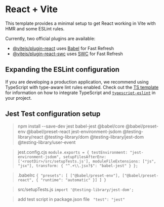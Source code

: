 # React + Vite

This template provides a minimal setup to get React working in Vite with HMR and some ESLint rules.

Currently, two official plugins are available:

- [@vitejs/plugin-react](https://github.com/vitejs/vite-plugin-react/blob/main/packages/plugin-react) uses [Babel](https://babeljs.io/) for Fast Refresh
- [@vitejs/plugin-react-swc](https://github.com/vitejs/vite-plugin-react/blob/main/packages/plugin-react-swc) uses [SWC](https://swc.rs/) for Fast Refresh

## Expanding the ESLint configuration

If you are developing a production application, we recommend using TypeScript with type-aware lint rules enabled. Check out the [TS template](https://github.com/vitejs/vite/tree/main/packages/create-vite/template-react-ts) for information on how to integrate TypeScript and [`typescript-eslint`](https://typescript-eslint.io) in your project.

## Jest Test configuration setup
> npm install --save-dev jest babel-jest @babel/core @babel/preset-env @babel/preset-react jest-environment-jsdom @testing-library/react @testing-library/dom @testing-library/jest-dom @testing-library/user-event

> jest.config.cjs
`module.exports = {
  testEnvironment: "jest-environment-jsdom",
  setupFilesAfterEnv: ['<rootDir>/src/setupTests.js'],
  moduleFileExtensions: ["js", "jsx"],
  transform: {
    "^.+\\.jsx?$": "babel-jest"
  }
};`

> .babelrc
`{
  "presets": [
    ["@babel/preset-env"],
    ["@babel/preset-react", { "runtime": "automatic" }]
  ]
}`

> src/setupTests.js
`import '@testing-library/jest-dom';`

> add test script in package.json file 
` "test": "jest"`
